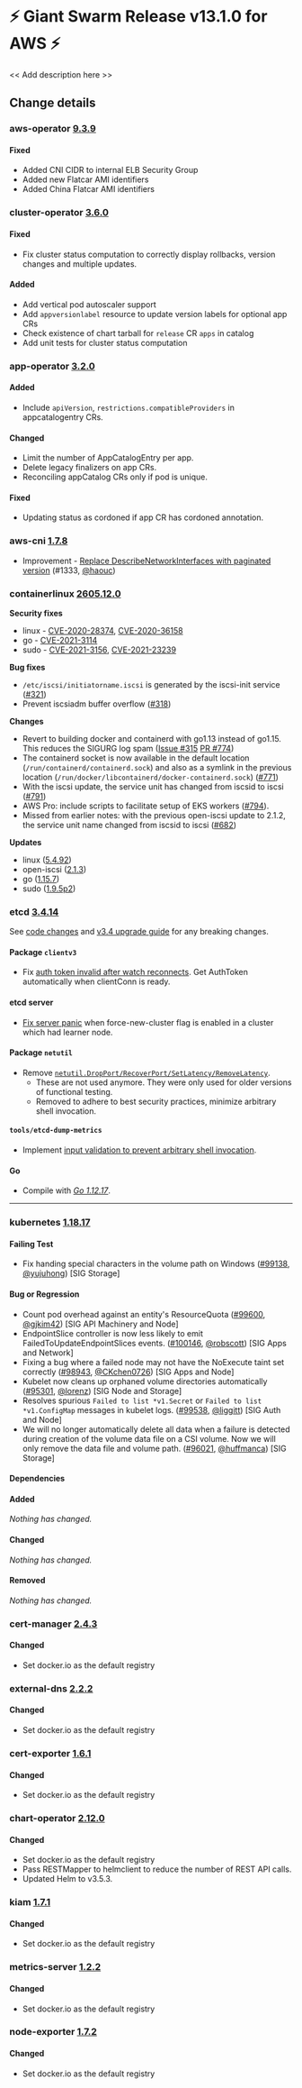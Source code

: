 # :zap: Giant Swarm Release v13.1.0 for AWS :zap:

<< Add description here >>

## Change details


### aws-operator [9.3.9](https://github.com/giantswarm/aws-operator/releases/tag/v9.3.9)

#### Fixed
- Added CNI CIDR to internal ELB Security Group
- Added new Flatcar AMI identifiers
- Added China Flatcar AMI identifiers

### cluster-operator [3.6.0](https://github.com/giantswarm/cluster-operator/releases/tag/v3.6.0)

#### Fixed
- Fix cluster status computation to correctly display rollbacks, version changes and multiple updates.
#### Added
- Add vertical pod autoscaler support
- Add `appversionlabel` resource to update version labels for optional app CRs
- Check existence of chart tarball for `release` CR `apps` in catalog
- Add unit tests for cluster status computation



### app-operator [3.2.0](https://github.com/giantswarm/app-operator/releases/tag/v3.2.0)

#### Added
- Include `apiVersion`, `restrictions.compatibleProviders` in appcatalogentry CRs.
#### Changed
- Limit the number of AppCatalogEntry per app.
- Delete legacy finalizers on app CRs.
- Reconciling appCatalog CRs only if pod is unique.
#### Fixed
- Updating status as cordoned if app CR has cordoned annotation.



### aws-cni [1.7.8](https://github.com/aws/amazon-vpc-cni-k8s/releases/tag/v1.7.8)

* Improvement - [Replace DescribeNetworkInterfaces with paginated version](https://github.com/aws/amazon-vpc-cni-k8s/pull/1333) (#1333, [@haouc](https://github.com/haouc))



### containerlinux [2605.12.0](https://www.flatcar-linux.org/releases/#release-2605.12.0)

**Security fixes**

*   linux - [CVE-2020-28374](https://nvd.nist.gov/vuln/detail/CVE-2020-28374), [CVE-2020-36158](https://nvd.nist.gov/vuln/detail/CVE-2020-36158)
*   go - [CVE-2021-3114](https://github.com/golang/go/issues/43786)
*   sudo - [CVE-2021-3156](https://nvd.nist.gov/vuln/detail/CVE-2021-3156), [CVE-2021-23239](https://nvd.nist.gov/vuln/detail/CVE-2021-23239)

**Bug fixes**

*   `/etc/iscsi/initiatorname.iscsi` is generated by the iscsi-init service ([#321](https://github.com/kinvolk/Flatcar/issues/321))
*   Prevent iscsiadm buffer overflow ([#318](https://github.com/kinvolk/Flatcar/issues/318))

**Changes**

*   Revert to building docker and containerd with go1.13 instead of go1.15. This reduces the SIGURG log spam ([Issue #315](https://github.com/kinvolk/Flatcar/issues/315) [PR #774](https://github.com/kinvolk/coreos-overlay/pull/774))
*   The containerd socket is now available in the default location (`/run/containerd/containerd.sock`) and also as a symlink in the previous location (`/run/docker/libcontainerd/docker-containerd.sock`) ([#771](https://github.com/kinvolk/coreos-overlay/pull/771))
*   With the iscsi update, the service unit has changed from iscsid to iscsi ([#791](https://github.com/kinvolk/coreos-overlay/pull/791))
*   AWS Pro: include scripts to facilitate setup of EKS workers ([#794](https://github.com/kinvolk/coreos-overlay/pull/794)).
*   Missed from earlier notes: with the previous open-iscsi update to 2.1.2, the service unit name changed from iscsid to iscsi ([#682](https://github.com/kinvolk/coreos-overlay/pull/682))

**Updates**

*   linux ([5.4.92](https://lwn.net/Articles/843687/))
*   open-iscsi ([2.1.3](https://github.com/open-iscsi/open-iscsi/releases/tag/2.1.3))
*   go ([1.15.7](https://go.googlesource.com/go/+/refs/tags/go1.15.7))
*   sudo ([1.9.5p2](https://github.com/sudo-project/sudo/releases/tag/SUDO_1_9_5p2))


### etcd [3.4.14](https://github.com/etcd-io/etcd/releases/tag/v3.4.14)

See [code changes](https://github.com/etcd-io/etcd/compare/v3.4.13...v3.4.14) and [v3.4 upgrade guide](https://etcd.io/docs/latest/upgrades/upgrade_3_4/) for any breaking changes.
#### Package `clientv3`
- Fix [auth token invalid after watch reconnects](https://github.com/etcd-io/etcd/pull/12264). Get AuthToken automatically when clientConn is ready.
#### etcd server
- [Fix server panic](https://github.com/etcd-io/etcd/pull/12288) when force-new-cluster flag is enabled in a cluster which had learner node.
#### Package `netutil`
- Remove [`netutil.DropPort/RecoverPort/SetLatency/RemoveLatency`](https://github.com/etcd-io/etcd/pull/12491).
  - These are not used anymore. They were only used for older versions of functional testing.
  - Removed to adhere to best security practices, minimize arbitrary shell invocation.
#### `tools/etcd-dump-metrics`
- Implement [input validation to prevent arbitrary shell invocation](https://github.com/etcd-io/etcd/pull/12491).
#### Go
- Compile with [*Go 1.12.17*](https://golang.org/doc/devel/release.html#go1.12).
<hr>



### kubernetes [1.18.17](https://github.com/kubernetes/kubernetes/releases/tag/v1.18.17)

#### Failing Test
- Fix handing special characters in the volume path on Windows ([#99138](https://github.com/kubernetes/kubernetes/pull/99138), [@yujuhong](https://github.com/yujuhong)) [SIG Storage]
#### Bug or Regression
- Count pod overhead against an entity's ResourceQuota ([#99600](https://github.com/kubernetes/kubernetes/pull/99600), [@gjkim42](https://github.com/gjkim42)) [SIG API Machinery and Node]
- EndpointSlice controller is now less likely to emit FailedToUpdateEndpointSlices events. ([#100146](https://github.com/kubernetes/kubernetes/pull/100146), [@robscott](https://github.com/robscott)) [SIG Apps and Network]
- Fixing a bug where a failed node may not have the NoExecute taint set correctly ([#98943](https://github.com/kubernetes/kubernetes/pull/98943), [@CKchen0726](https://github.com/CKchen0726)) [SIG Apps and Node]
- Kubelet now cleans up orphaned volume directories automatically ([#95301](https://github.com/kubernetes/kubernetes/pull/95301), [@lorenz](https://github.com/lorenz)) [SIG Node and Storage]
- Resolves spurious `Failed to list *v1.Secret` or `Failed to list *v1.ConfigMap` messages in kubelet logs. ([#99538](https://github.com/kubernetes/kubernetes/pull/99538), [@liggitt](https://github.com/liggitt)) [SIG Auth and Node]
- We will no longer automatically delete all data when a failure is detected during creation of the volume data file on a CSI volume. Now we will only remove the data file and volume path. ([#96021](https://github.com/kubernetes/kubernetes/pull/96021), [@huffmanca](https://github.com/huffmanca)) [SIG Storage]
#### Dependencies
#### Added
_Nothing has changed._
#### Changed
_Nothing has changed._
#### Removed
_Nothing has changed._



### cert-manager [2.4.3](https://github.com/giantswarm/cert-manager-app/releases/tag/v2.4.3)

#### Changed
- Set docker.io as the default registry



### external-dns [2.2.2](https://github.com/giantswarm/external-dns-app/releases/tag/v2.2.2)

#### Changed
- Set docker.io as the default registry



### cert-exporter [1.6.1](https://github.com/giantswarm/cert-exporter/releases/tag/v1.6.1)

#### Changed
- Set docker.io as the default registry



### chart-operator [2.12.0](https://github.com/giantswarm/chart-operator/releases/tag/v2.12.0)

#### Changed
- Set docker.io as the default registry
- Pass RESTMapper to helmclient to reduce the number of REST API calls.
- Updated Helm to v3.5.3.



### kiam [1.7.1](https://github.com/giantswarm/kiam-app/releases/tag/v1.7.1)

#### Changed
- Set docker.io as the default registry



### metrics-server [1.2.2](https://github.com/giantswarm/metrics-server-app/releases/tag/v1.2.2)

#### Changed
- Set docker.io as the default registry



### node-exporter [1.7.2](https://github.com/giantswarm/node-exporter-app/releases/tag/v1.7.2)

#### Changed
- Set docker.io as the default registry




